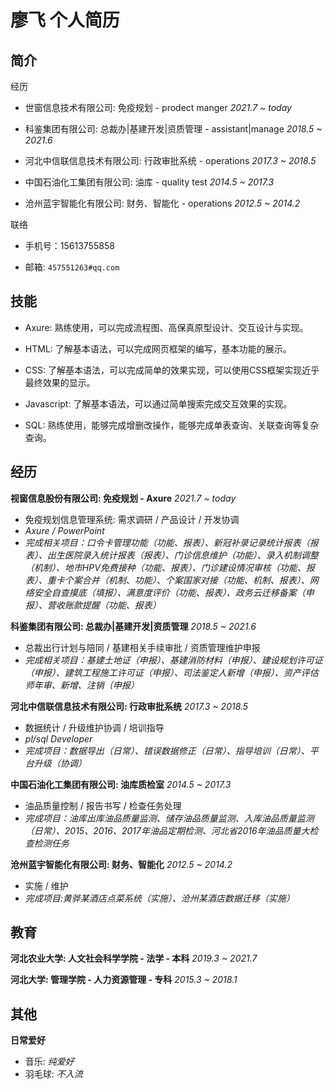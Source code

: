 # 廖飞 个人简历

## 简介

经历

- 世窗信息技术有限公司: 免疫规划 - prodect manger
  _2021.7 ~ today_
  
- 科鉴集团有限公司: 总裁办|基建开发|资质管理 - assistant|manage
  _2018.5 ~ 2021.6_
  
- 河北中信联信息技术有限公司: 行政审批系统 - operations
  _2017.3 ~ 2018.5_
  
- 中国石油化工集团有限公司: 油库 - quality test
  _2014.5 ~ 2017.3_
  
- 沧州蓝宇智能化有限公司: 财务、智能化 - operations
  _2012.5 ~ 2014.2_
  

联络

- 手机号：15613755858
  
- 邮箱: `457551263#qq.com`
  
  <!-- - _replace # with @_ -->
  

## 技能

- Axure: 熟练使用，可以完成流程图、高保真原型设计、交互设计与实现。
  
- HTML: 了解基本语法，可以完成网页框架的编写，基本功能的展示。
  
- CSS: 了解基本语法，可以完成简单的效果实现，可以使用CSS框架实现近乎最终效果的显示。
  
- Javascript: 了解基本语法，可以通过简单搜索完成交互效果的实现。
  
- SQL: 熟练使用，能够完成增删改操作，能够完成单表查询、关联查询等复杂查询。
  

## 经历

**视窗信息股份有限公司: 免疫规划 - Axure**
_2021.7 ~ today_

- 免疫规划信息管理系统: 需求调研 / 产品设计 / 开发协调
- _Axure / PowerPoint_
- _完成相关项目：口令卡管理功能（功能、报表）、新冠补录记录统计报表（报表）、出生医院录入统计报表（报表）、门诊信息维护（功能）、录入机制调整（机制）、地市HPV免费接种（功能、报表）、门诊建设情况审核（功能、报表）、重卡个案合并（机制、功能）、个案国家对接（功能、机制、报表）、网络安全自查摸底（填报）、满意度评价（功能、报表）、政务云迁移备案（申报）、营收账款提醒（功能、报表）_

**科鉴集团有限公司: 总裁办|基建开发|资质管理**
_2018.5 ~ 2021.6_

- 总裁出行计划与陪同 / 基建相关手续审批 / 资质管理维护申报
- _完成相关项目：基建土地证（申报）、基建消防材料（申报）、建设规划许可证（申报）、建筑工程施工许可证（申报）、司法鉴定人新增（申报）、资产评估师年审、新增、注销（申报）_

**河北中信联信息技术有限公司: 行政审批系统**
*2017.3 ~ 2018.5*

- 数据统计 / 升级维护协调 / 培训指导
- _pl/sql Developer_
- _完成项目：数据导出（日常）、错误数据修正（日常）、指导培训（日常）、平台升级（协调）_

**中国石油化工集团有限公司: 油库质检室**
_2014.5 ~ 2017.3_

- 油品质量控制 / 报告书写 / 检查任务处理
- _完成项目：油库出库油品质量监测、储存油品质量监测、入库油品质量监测（日常）、2015、2016、2017年油品定期检测、河北省2016年油品质量大检查检测任务_

**沧州蓝宇智能化有限公司: 财务、智能化**
_2012.5 ~ 2014.2_

- 实施 / 维护
- _完成项目:黄骅某酒店点菜系统（实施）、沧州某酒店数据迁移（实施）_
  

## 教育

**河北农业大学: 人文社会科学学院 - 法学 - 本科**
_2019.3 ~ 2021.7_

**河北大学: 管理学院 - 人力资源管理 - 专科**
_2015.3 ~ 2018.1_

## 其他

**日常爱好**

- 音乐: _纯爱好_
- 羽毛球: _不入流_
